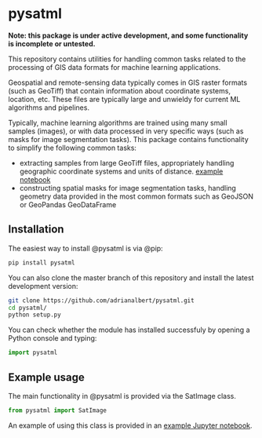 # pysatml

**Note: this package is under active development, and some functionality is incomplete or untested.**

This repository contains utilities for handling common tasks related to the processing of GIS data formats for machine learning applications. 

Geospatial and remote-sensing data typically comes in GIS raster formats (such as GeoTiff) that contain information about coordinate systems, location, etc. These files are typically large and unwieldy for current ML algorithms and pipelines. 

Typically, machine learning algorithms are trained using many small samples (images), or with data processed in very specific ways (such as masks for image segmentation tasks). This package contains functionality to simplify the following common tasks:
* extracting samples from large GeoTiff files, appropriately handling geographic coordinate systems and units of distance. [example notebook](examples/SatImage-tutorial-sampling.ipynb)
* constructing spatial masks for image segmentation tasks, handling geometry data provided in the most common formats such as GeoJSON or GeoPandas GeoDataFrame

## Installation

The easiest way to install @pysatml is via @pip:

```bash
pip install pysatml
```

You can also clone the master branch of this repository and install the latest development version:

```bash
git clone https://github.com/adrianalbert/pysatml.git
cd pysatml/
python setup.py
```

You can check whether the module has installed successfuly by opening a Python console and typing:
```python
import pysatml
```

## Example usage

The main functionality in @pysatml is provided via the SatImage class.  
```python
from pysatml import SatImage
```

An example of using this class is provided in an [example Jupyter notebook](examples/SatImage-tutorial-sampling.ipynb).